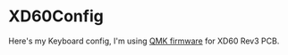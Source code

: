 # XD60Config

Here's my Keyboard config, I'm using [QMK firmware](https://qmk.fm/) for XD60 Rev3 PCB.


